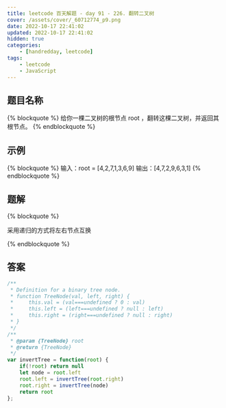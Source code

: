 ```yaml
---
title: leetcode 百天解题 - day 91 - 226. 翻转二叉树
cover: /assets/cover/_60712774_p9.png
date: 2022-10-17 22:41:02
updated: 2022-10-17 22:41:02
hidden: true
categories:
    - [handredday, leetcode]
tags:
    - leetcode
    - JavaScript
---
```


## 题目名称

{% blockquote %}
给你一棵二叉树的根节点 root ，翻转这棵二叉树，并返回其根节点。
{% endblockquote %}

## 示例

{% blockquote %}
输入：root = [4,2,7,1,3,6,9]
输出：[4,7,2,9,6,3,1]
{% endblockquote %}


## 题解


{% blockquote %}

采用递归的方式将左右节点互换

{% endblockquote %}

## 答案

~~~js
/**
 * Definition for a binary tree node.
 * function TreeNode(val, left, right) {
 *     this.val = (val===undefined ? 0 : val)
 *     this.left = (left===undefined ? null : left)
 *     this.right = (right===undefined ? null : right)
 * }
 */
/**
 * @param {TreeNode} root
 * @return {TreeNode}
 */
var invertTree = function(root) {
    if(!root) return null
    let node = root.left
    root.left = invertTree(root.right)
    root.right = invertTree(node)
    return root
};
~~~